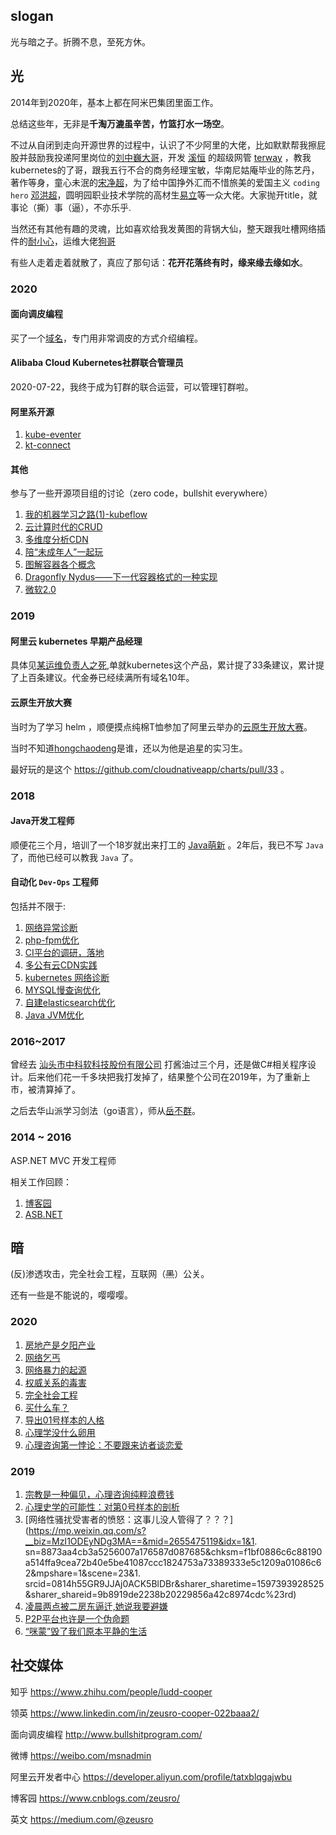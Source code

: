 
## slogan

光与暗之子。折腾不息，至死方休。

## 光

2014年到2020年，基本上都在阿米巴集团里面工作。

总结这些年，无非是**千淘万漉虽辛苦，竹篮打水一场空**。

不过从自闭到走向开源世界的过程中，认识了不少阿里的大佬，比如默默帮我擦屁股并鼓励我投递阿里岗位的[刘中巍大哥](https://github.com/ringtail)，开发 [溪恒](https://github.com/AliyunContainerService/terway) 的超级网管 [terway](https://github.com/BSWANG) ，教我kubernetes的了哥，跟我五行不合的商务经理宝敏，华南尼姑庵毕业的陈艺丹，著作等身，童心未泯的[宋净超](https://github.com/rootsongjc)，为了给中国挣外汇而不惜旅美的爱国主义 `coding hero` [邓洪超](https://github.com/hongchaodeng)，圆明园职业技术学院的高材生[易立](https://www.linkedin.com/in/li-yi-7427b5/?originalSubdomain=cn)等一众大佬。大家抛开title，就事论（撕）事（逼），不亦乐乎.

当然还有其他有趣的灵魂，比如喜欢给我发黄图的背锅大仙，整天跟我吐槽网络插件的[耐小心](https://github.com/qiqizjl)，运维大佬[狗哥](https://github.com/sunny0826)

有些人走着走着就散了，真应了那句话：**花开花落终有时，缘来缘去缘如水**。

### 2020

#### 面向调皮编程

买了一个[域名](http://www.bullshitprogram.com/)，专门用非常调皮的方式介绍编程。

#### Alibaba Cloud Kubernetes社群联合管理员

2020-07-22，我终于成为钉群的联合运营，可以管理钉群啦。

#### 阿里系开源

1. [kube-eventer](https://github.com/AliyunContainerService/kube-eventer)
1. [kt-connect](https://github.com/zeusro/kt-connect)

#### 其他

参与了一些开源项目组的讨论（zero code，bullshit everywhere）

1. [我的机器学习之路(1)-kubeflow](https://zhuanlan.zhihu.com/p/78595556)
1. [云计算时代的CRUD](https://zhuanlan.zhihu.com/p/143005015)
1. [多维度分析CDN](https://zhuanlan.zhihu.com/p/142787755)
1. [陪“未成年人”一起玩](https://zhuanlan.zhihu.com/p/163800056)
1. [图解容器各个概念](https://developer.aliyun.com/article/770150)
1. [Dragonfly Nydus——下一代容器格式的一种实现](https://developer.aliyun.com/article/769558)
1. [微软2.0](http://www.zeusro.com/2020/08/07/fuck-microsoft/)

### 2019

#### 阿里云 kubernetes 早期产品经理

具体见[某运维负责人之死](https://developer.aliyun.com/article/765447),单就kubernetes这个产品，累计提了33条建议，累计提了上百条建议。代金券已经续满所有域名10年。

#### 云原生开放大赛

当时为了学习 helm ，顺便摸点纯棉T恤参加了阿里云举办的[云原生开放大赛](https://github.com/cloudnativeapp/charts/pulls?q=is%3Apr+author%3Azeusro+is%3Aclosed)。

当时不知道[hongchaodeng](https://github.com/hongchaodeng)是谁，还以为他是追星的实习生。

最好玩的是这个 https://github.com/cloudnativeapp/charts/pull/33 。

### 2018

#### Java开发工程师

顺便花三个月，培训了一个18岁就出来打工的 [Java萌新](https://github.com/liaozihong) 。2年后，我已不写 `Java` 了，而他已经可以教我 `Java` 了。

#### 自动化 `Dev-Ops` 工程师

包括并不限于:

1. [网络异常诊断](https://www.zeusro.com/2020/03/05/baidu-sb/)
1. [php-fpm优化](https://www.zeusro.com/2019/11/25/improve-php-fpm/)
1. [CI平台的调研，落地](http://www.zeusro.com/archive/?tag=CI)
1. [多公有云CDN实践](https://www.zeusro.com/2019/09/20/cdn-pickup/)
1. [kubernetes 网络诊断](https://www.zeusro.com/2019/05/11/kubernetes-timeout/)
1. [MYSQL慢查询优化](https://www.zeusro.com/2019/03/14/mysql-solve-slow-query/)
1. [自建elasticsearch优化](https://www.zeusro.com/2018/12/26/improve-elasticsearch/)
1. [Java JVM优化](https://www.zeusro.com/2018/06/21/jvm/)

### 2016~2017

曾经去
[汕头市中科软科技股份有限公司](https://mp.weixin.qq.com/s?__biz=MzI1ODEyNDg3MA==&mid=2655475524&idx=1&sn=09b92935059916521ec89532697d2d17&chksm=f1bf0a6dc6c8837bd4d998d5a1140601aabfaa026ca5db98db92ccdde55555ac8f75fe4bccec&mpshare=1&scene=23&srcid=0814ytFF5GIc4GB7OpPHhplK&sharer_sharetime=1597407153060&sharer_shareid=9b8919de2238b20229856a42c8974cdc#rd)
打酱油过三个月，还是做C#相关程序设计。后来他们花一千多块把我打发掉了，结果整个公司在2019年，为了重新上市，被清算掉了。

之后去华山派学习剑法（go语言），师从[岳不群](http://mp.weixin.qq.com/s?__biz=MzI1ODEyNDg3MA==&mid=2655475621&idx=1&sn=44762063e90046f87c2baea882d72051&chksm=f1bf0a8cc6c8839a8fcd0dbfd7b1780ff377832121e8e6ae67fda7926a0aeded2b54159af1ec&mpshare=1&scene=23&srcid=0814f2V9cinoqoTgGkldIVpJ&sharer_sharetime=1597407527082&sharer_shareid=9b8919de2238b20229856a42c8974cdc#rd)。

### 2014 ~ 2016

ASP.NET MVC 开发工程师

相关工作回顾：
1. [博客园](https://www.cnblogs.com/zeusro/)
1. [ASB.NET](https://www.cnblogs.com/zeusro/category/678946.html)

## 暗

(反)渗透攻击，完全社会工程，互联网（~~黑~~）公关。

还有一些是不能说的，嘤嘤嘤。

### 2020

1. [房地产是夕阳产业](https://zhuanlan.zhihu.com/p/163316025)
1. [网络乞丐](https://zhuanlan.zhihu.com/p/148830089)
1. [网络暴力的起源](https://zhuanlan.zhihu.com/p/146832634)
1. [权威关系的毒害](https://zhuanlan.zhihu.com/p/143016953)
1. [完全社会工程](https://zhuanlan.zhihu.com/p/137793770)
1. [买什么车？](https://zhuanlan.zhihu.com/p/129063622)
1. [导出01号样本的人格](https://zhuanlan.zhihu.com/p/126720445)
1. [心理学没什么卵用](https://zhuanlan.zhihu.com/p/123869218)
1. [心理咨询第一悖论：不要跟来访者谈恋爱](https://zhuanlan.zhihu.com/p/125131016)

### 2019

1. [宗教是一种偏见，心理咨询纯粹浪费钱](https://zhuanlan.zhihu.com/p/122786249)
1. [心理史学的可能性：对第0号样本的剖析](https://zhuanlan.zhihu.com/p/121600727)
1. [网络性骚扰受害者的愤怒：这事儿没人管得了？？？](https://mp.weixin.qq.com/s?__biz=MzI1ODEyNDg3MA==&mid=2655475119&idx=1&1. sn=8873aa4cb3a5256007a176587d087685&chksm=f1bf0886c6c88190a514ffa9cea72b40e5be41087ccc1824753a73389333e5c1209a01086c62&mpshare=1&scene=23&1. srcid=0814h55GR9JJAj0ACK5BlDBr&sharer_sharetime=1597393928525&sharer_shareid=9b8919de2238b20229856a42c8974cdc%23rd)
1. [凌晨两点被二房东逼迁,她说我要避嫌](https://zhuanlan.zhihu.com/p/73376042)
1. [P2P平台也许是一个伪命题](https://zhuanlan.zhihu.com/p/61550633)
1. [“咪蒙”毁了我们原本平静的生活](https://zhuanlan.zhihu.com/p/54323888)

## 社交媒体

知乎
https://www.zhihu.com/people/ludd-cooper

领英
https://www.linkedin.com/in/zeusro-cooper-022baaa2/

面向调皮编程
http://www.bullshitprogram.com/

微博
https://weibo.com/msnadmin

阿里云开发者中心
https://developer.aliyun.com/profile/tatxblqgajwbu

博客园
https://www.cnblogs.com/zeusro/

英文
https://medium.com/@zeusro